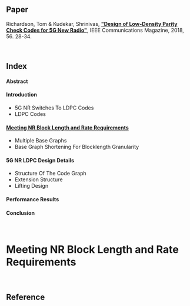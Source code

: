 
## Paper 
Richardson, Tom & Kudekar, Shrinivas, <a href="https://ieeexplore.ieee.org/document/8316763">**"Design of Low-Density Parity Check Codes for 5G New Radio"**</a>, IEEE Communications Magazine, 2018, 56. 28-34.    

</br>

## Index
#### Abstract
#### Introduction    
- 5G NR Switches To LDPC Codes    
- LDPC Codes
#### [Meeting NR Block Length and Rate Requirements](#meeting-nr-block-length-and-rate-requirements)
- Multiple Base Graphs
- Base Graph Shortening For Blocklength Granularity
#### 5G NR LDPC Design Details
- Structure Of The Code Graph
- Extension Structure
- Lifting Design
#### Performance Results
#### Conclusion 

</br>

# Meeting NR Block Length and Rate Requirements


</br>

## Reference
